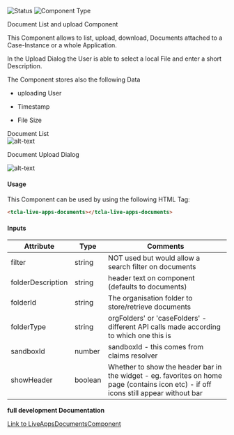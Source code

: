 
![Status][auto] ![Component Type][major] <!--Component Meta {"created_by":"JS", "reviewed_by":"JG", "last_modified_by":"JS", "comment":"init"} Component Meta -->


<p>Document List and upload Component</p>

<p>This Component allows to list, upload, download, Documents attached to a Case-Instance or a whole Application.

In the Upload Dialog the User is able to select a local File and enter a short Description.</p>

<p>The Component stores also the following Data

- uploading User

- Timestamp

- File Size</p>

<p>Document List<br>

<img src="../live-apps-documents.png" alt="alt-text" class="img-responsive" title="Documents Component Image">

Document Upload Dialog <br>

<img src="../Docs-Upload.png" alt="alt-text" class="img-responsive" title="Documents Component Image"></p>



#### Usage


This Component can be used by using the following HTML Tag:

```html
<tcla-live-apps-documents></tcla-live-apps-documents>
```

#### Inputs

Attribute | Type | Comments
--- | --- | ---
filter | string | NOT used but would allow a search filter on documents
folderDescription | string | header text on component (defaults to documents)
folderId | string | The organisation folder to store/retrieve documents
folderType | string | orgFolders&#39; or &#39;caseFolders&#39; - different API calls made according to which one this is
sandboxId | number | sandboxId - this comes from claims resolver
showHeader | boolean | Whether to show the header bar in the widget - eg. favorites on home page (contains icon etc) - if off icons still appear without bar


<b>full development Documentation</b>

[Link to LiveAppsDocumentsComponent](https://tibcosoftware.github.io/TCSTK-Angular/libdocs/tc-liveapps-lib/components/LiveAppsDocumentsComponent.html)


[auto]: https://img.shields.io/badge/Status-auto%20generated-lightgrey.svg?style=flat "auto generated"

[manually]: https://img.shields.io/badge/Status-manually%20created-yellow.svg?style=flat "manually created"

[draft]: https://img.shields.io/badge/Status-draft-red.svg?style=flat "draft"

[review]: https://img.shields.io/badge/Status-need%20review-yellowgreen.svg?style=flat "need review"

[review done]: https://img.shields.io/badge/Status-review%20done-green.svg?style=flat "review done"

[finalized]: https://img.shields.io/badge/Status-finalized-brightgreen.svg?style=flat "finalized"

[top]: https://img.shields.io/badge/Component%20Type-Top-blue.svg?style=flat "top Component"

[major]: https://img.shields.io/badge/Component%20Type-major%20Component-blue.svg?style=flat "major Component"

[minor]: https://img.shields.io/badge/Component%20Type-minor%20Component-blue.svg?style=flat "minor Component"



